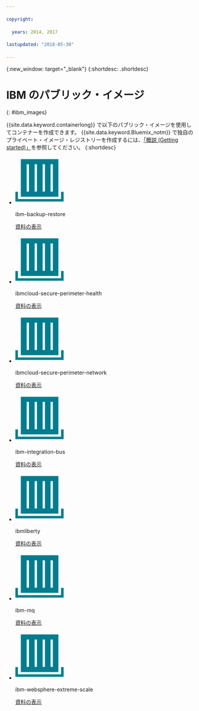 ```yaml
---

copyright:

  years: 2014, 2017

lastupdated: "2018-05-30"

---
```


{:new_window: target="_blank"}
{:shortdesc: .shortdesc}

# IBM のパブリック・イメージ
{: #ibm_images}

{{site.data.keyword.containerlong}} で以下のパブリック・イメージを使用してコンテナーを作成できます。 {{site.data.keyword.Bluemix_notm}} で独自のプライベート・イメージ・レジストリーを作成するには、[「概説 (Getting started)」](/docs/services/Registry/index.html)を参照してください。
{:shortdesc}


<ul class="runtimeIconList">
<li>
<p class="runtimeIcon"><img src="images/container-image_ibm.svg" alt="ibm-backup-restore イメージについて詳しくは、資料を確認してください。"></p>
<p class="runtimeTitle">ibm-backup-restore</p>
<p class="runtimeLink"><a format="html" href="/docs/services/RegistryImages/ibm-backup-restore/index.html" scope="peer" title="ibm-backup-restore イメージについて詳しくは、資料を確認してください。">資料の表示</a></p>
</li>
  
<li>
<p class="runtimeIcon"><img src="images/container-image_ibm.svg" alt="ibmcloud-secure-perimeter-health イメージを使用して、IBM Cloud インフラストラクチャー・ネットワーク内のパスをスキャンし、露出しているパスについてのレポートを作成できます。"></p>
<p class="runtimeTitle">ibmcloud-secure-perimeter-health</p>
<p class="runtimeLink"><a format="html"
href="/docs/services/RegistryImages/ibmcloud-secure-perimeter-health/index.html" scope="peer"
 title="ibmcloud-secure-perimeter-health イメージを使用して、IBM Cloud インフラストラクチャー・ネットワーク内のパスをスキャンし、露出しているパスについてのレポートを生成できます。">資料の表示</a></p>
</li>

<li>
<p class="runtimeIcon"><img src="images/container-image_ibm.svg" alt="ibmcloud-secure-perimeter-network イメージを使用して、Secure Perimeter Segment 用の Vyatta 構成を適用できます。"></p>
<p class="runtimeTitle">ibmcloud-secure-perimeter-network</p>
<p class="runtimeLink"><a format="html"
href="/docs/services/RegistryImages/ibmcloud-secure-perimeter-network/index.html" scope="peer"
 title="ibmcloud-secure-perimeter-network イメージを使用して、Secure Perimeter Segment 用の Vyatta 構成を適用できます。">資料の表示</a></p>
</li>

<li>
<p class="runtimeIcon"><img src="images/container-image_ibm.svg" alt="Integration ソリューションを作成後に、ibm-integration-bus イメージを使用して {{site.data.keyword.Bluemix_notm}} に単一コンテナーをプロビジョンできます。その後、Web UI を使用するかまたは端末から操作して、Integration ソリューションをこのコンテナーにデプロイできます。"></p>
<p class="runtimeTitle">ibm-integration-bus</p>
<p class="runtimeLink"><a format="html" href="/docs/services/RegistryImages/ibm-integration-bus/index.html" scope="peer" title="Integration ソリューションを作成後に、ibm-integration-bus イメージを使用して {{site.data.keyword.Bluemix_notm}} に単一コンテナーをプロビジョンできます。その後、Web UI を使用するかまたは端末から操作して、Integration ソリューションをこのコンテナーにデプロイできます。">資料の表示</a></p>
</li>

<li>
<p class="runtimeIcon"><img src="images/container-image_ibm.svg" alt="ibmliberty イメージを親として使用して独自のイメージを作成し、Java ベースの独自の WAR、EAR、または OSGi アプリを、IBM WebSphere Application Server Liberty コンテナー内にデプロイできます。"></p>
<p class="runtimeTitle">ibmliberty</p>
<p class="runtimeLink"><a format="html" href="/docs/services/RegistryImages/ibmliberty/index.html" scope="peer" title="ibmliberty イメージを親として使用して独自のイメージを作成し、Java ベースの独自の WAR、EAR、または OSGi アプリを、IBM WebSphere Application Server Liberty コンテナー内にデプロイできます。">資料の表示</a></p>
</li>

<li>
<p class="runtimeIcon"><img src="images/container-image_ibm.svg" alt="
ibm-mq イメージについて詳しくは、資料を確認してください。"></p>
<p class="runtimeTitle">ibm-mq</p>
<p class="runtimeLink"><a format="html" href="/docs/services/RegistryImages/ibm-mq/index.html" scope="peer" title="
ibm-mq イメージについて詳しくは、資料を確認してください。">資料の表示</a></p>
</li>

<li>
<p class="runtimeIcon"><img src="images/container-image_ibm.svg" alt="ibm-websphere-extreme-scale イメージを使用して、eXtremeScale
分散キャッシング・サーバーを立ち上げ、Liberty {{site.data.keyword.cloud_notm}} クライアント・アプリケーションからキャッシング・サーバーに接続することで、
シンプル、セッション、dynacache などの分散キャッシングのユース・ケースを実行できます。"></p>
<p class="runtimeTitle">ibm-websphere-extreme-scale</p>
<p class="runtimeLink"><a format="html"
href="/docs/services/RegistryImages/ibm-websphere-extreme-scale/index.html" scope="peer"
 title="ibm-websphere-extreme-scale イメージを使用して、eXtremeScale
分散キャッシング・サーバーを立ち上げ、Liberty {{site.data.keyword.Bluemix_notm}} クライアント・アプリケーションからキャッシング・サーバーに接続することで、
シンプル、セッション、dynacache などの分散キャッシングのユース・ケースを実行できます。">資料の表示</a></p>
</li></ul>

